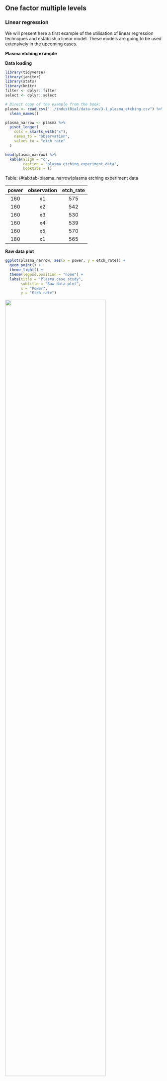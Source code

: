 

## One factor multiple levels

### Linear regression

We will present here a first example of the utilisation of linear regression techniques and establish a linear model. These models are going to be used extensively in the upcoming cases.

**Plasma etching example**

**Data loading**


```r
library(tidyverse)
library(janitor)
library(stats)
library(knitr)
filter <- dplyr::filter
select <- dplyr::select
```


```r
# Direct copy of the example from the book:
plasma <- read_csv("../industRial/data-raw/3-1_plasma_etching.csv") %>%
  clean_names()

plasma_narrow <- plasma %>%
  pivot_longer(
    cols = starts_with("x"),
    names_to = "observation",
    values_to = "etch_rate"
  )
```


```r
head(plasma_narrow) %>% 
  kable(align = "c", 
        caption = "plasma etching experiment data", 
        booktabs = T)
```



Table: (\#tab:tab-plasma_narrow)plasma etching experiment data

| power | observation | etch_rate |
|:-----:|:-----------:|:---------:|
|  160  |     x1      |    575    |
|  160  |     x2      |    542    |
|  160  |     x3      |    530    |
|  160  |     x4      |    539    |
|  160  |     x5      |    570    |
|  180  |     x1      |    565    |

**Raw data plot**
 

```r
ggplot(plasma_narrow, aes(x = power, y = etch_rate)) +
  geom_point() +
  theme_light() +
  theme(legend.position = "none") +
  labs(title = "Plasma case study",
       subtitle = "Raw data plot",
       x = "Power",
       y = "Etch rate")
```

<img src="linear_regression_files/figure-html/unnamed-chunk-4-1.png" width="80%" />

#### Linear model function {#linearModel}

Here we're constructing a linear model of the raw data and not a model of the Anova, thus *power* has to be as integer and not as a factor, unlike in the Anova model.


```r
library(stats)
```


```r
plasma_lm <- lm(etch_rate ~ power, data = plasma_narrow)
summary(plasma_lm)
```

```

Call:
lm(formula = etch_rate ~ power, data = plasma_narrow)

Residuals:
   Min     1Q Median     3Q    Max 
-43.02 -12.32  -1.21  16.71  33.06 

Coefficients:
            Estimate Std. Error t value Pr(>|t|)    
(Intercept) 137.6200    41.2108   3.339  0.00365 ** 
power         2.5270     0.2154  11.731 7.26e-10 ***
---
Signif. codes:  0 '***' 0.001 '**' 0.01 '*' 0.05 '.' 0.1 ' ' 1

Residual standard error: 21.54 on 18 degrees of freedom
Multiple R-squared:  0.8843,	Adjusted R-squared:  0.8779 
F-statistic: 137.6 on 1 and 18 DF,  p-value: 7.263e-10
```

#### Linear model plot


```r
ggplot(plasma_narrow, aes(x = power, y = etch_rate)) +
  geom_point() +
  geom_smooth(method = "lm") +
  theme_light() +
  theme(legend.position = "none") +
  labs(title = "Plasma case study",
       subtitle = "Raw data plot",
       x = "Power",
       y = "Etch rate")
```

<img src="linear_regression_files/figure-html/unnamed-chunk-7-1.png" width="80%" />

#### Linear model fixed effects

Reminder of fixed effects definition:

Fixed or Random Factor? The statistical model, Equation 3.2, describes two different situations with respect to the treatment effects. First, the a treatments could have been specifically chosen by the experimenter. In this situation, we wish to test hypotheses about the treatment means, and our conclusions will apply only to the factor levels considered in the analysis. The conclusions cannot be extended to similar treatments that were not explicitly considered. We may also wish to estimate the model parameters ($, .i, !2). This is called the fixed effects model. Alternatively, the treatments could be a random sample from a larger population of treatments. In this situation, we should like to be able to extend the conclusions (which are based on the sample of treatments) to all treatments in the population,


```r
plasma_narrow_factor <- plasma_narrow %>%
  mutate(power = as_factor(power))
plasma_lm_factor <- lm(etch_rate ~ power, data = plasma_narrow_factor)
summary(plasma_lm_factor)
```

```

Call:
lm(formula = etch_rate ~ power, data = plasma_narrow_factor)

Residuals:
   Min     1Q Median     3Q    Max 
 -25.4  -13.0    2.8   13.2   25.6 

Coefficients:
            Estimate Std. Error t value Pr(>|t|)    
(Intercept)  551.200      8.169  67.471  < 2e-16 ***
power180      36.200     11.553   3.133  0.00642 ** 
power200      74.200     11.553   6.422 8.44e-06 ***
power220     155.800     11.553  13.485 3.73e-10 ***
---
Signif. codes:  0 '***' 0.001 '**' 0.01 '*' 0.05 '.' 0.1 ' ' 1

Residual standard error: 18.27 on 16 degrees of freedom
Multiple R-squared:  0.9261,	Adjusted R-squared:  0.9122 
F-statistic:  66.8 on 3 and 16 DF,  p-value: 2.883e-09
```

### Model check & residuals

In order to assess the model performance we're going to look into the residuals. R provides direct ploting functions with the base and stats packages but in this first example we're going to break down the analysis and further customise the plots. We are also going to make usage of some additional statistical tests to confirm our observations from the plots. In subsequent chapters we'll have a more selective approach on a needed basis.

We start by loading the package broom which will help us retrieving the data from the lm object into a data frame.


```r
library(broom)
```

Now we build and show below an extract of the "augmented" dataframe 


```r
plasma_aug <- augment(plasma_lm_factor) %>%
  mutate(index = row_number())
plasma_aug %>%
  head() %>%
  kable(align = "c")
```



| etch_rate | power | .fitted | .resid | .hat |  .sigma  |  .cooksd  | .std.resid | index |
|:---------:|:-----:|:-------:|:------:|:----:|:--------:|:---------:|:----------:|:-----:|
|    575    |  160  |  551.2  |  23.8  | 0.2  | 17.57109 | 0.1326135 | 1.4566455  |   1   |
|    542    |  160  |  551.2  |  -9.2  | 0.2  | 18.67869 | 0.0198157 | -0.5630730 |   2   |
|    530    |  160  |  551.2  | -21.2  | 0.2  | 17.84638 | 0.1052218 | -1.2975161 |   3   |
|    539    |  160  |  551.2  | -12.2  | 0.2  | 18.53492 | 0.0348460 | -0.7466838 |   4   |
|    570    |  160  |  551.2  |  18.8  | 0.2  | 18.06913 | 0.0827465 | 1.1506275  |   5   |
|    565    |  180  |  587.4  | -22.4  | 0.2  | 17.72381 | 0.1174708 | -1.3709604 |   6   |

We can see we've obtained detailed model parameters such us fitted values and residuals for each DOE run.

#### Time sequence plot

For this plot we need to ensure that the order of plotting in the x axis corresponds exactly to the original data collection order. This plot allows us to assess for strange patterns such as a  tendency to have runs of positive of negative results which indicates that the independency assumption does not hold. If patterns emerge then there may be correlation in the residuals.


```r
plasma_aug %>%
  ggplot(aes(x = index, y = .resid)) +
  geom_point() +
  theme_light() +
  labs(
    title = "Plasma etching case study",
    subtitle = "Linear model - Residuals timeseries",
    y = "Index",
    x = "Fitted values",
    caption = "Data source: D.Montgomery DOEs"
  )
```

<img src="linear_regression_files/figure-html/unnamed-chunk-11-1.png" width="80%" />

Nothing strange emerges from the current plot and the design shows as well randomised.

#### Autocorrelation test {#residualsCorrelation}

It is always good to keep in mind that all visual observations can be complemented with a statistical test. In this case we're going to use the durbinWatson test from the car package (Companion to Applied Regression).


```r
library(car)
```


```r
durbinWatsonTest(plasma_lm_factor)
```

```
 lag Autocorrelation D-W Statistic p-value
   1      -0.5343347      2.960893   0.098
 Alternative hypothesis: rho != 0
```

Although the output shows Autocorrelation of -0.53 we have to consider that the p value is greated than 0.05 thus there is not enough significance to say that there is autocorrelation. 

#### Residuals vs fit plot

If the model is correct and the assumptions hold, the residuals should be structureless. In particular they should be unrelated to any other variable including the predicted response.


```r
plasma_aug %>%
  ggplot(aes(x = .fitted, y = .resid)) +
  geom_point() +
  theme_light() +
  geom_smooth(method = "loess", se = FALSE, color = "red") +
  labs(
    title = "Plasma etching case study",
    subtitle = "Linear model - Residuals vs Fitted values",
    y = "Residuals",
    x = "Fitted values",
    caption = "Data source: D.Montgomery DOEs"
  )
```

<img src="linear_regression_files/figure-html/unnamed-chunk-14-1.png" width="80%" />

In this plot we see no variance anomalies such as a higher variance for a certain factor level or other types of skweness.

#### Equality of variance test {#barlettTest}

In the plasma etch experiment, the normality assumption is not in question, so we can apply Bartlett’s test to the etch rate data (Bartlett’s test is very sensitive to the normality assumption). Consequently, when the validity of this assumption is doubtful, Bartlett’s test should not be used and in this case use instead the Modified Levene test.


```r
bartlett.test(etch_rate ~ power, data = plasma_narrow_factor)
```

```

	Bartlett test of homogeneity of variances

data:  etch_rate by power
Bartlett's K-squared = 0.43349, df = 3, p-value = 0.9332
```

The P-value is P = 0.934, so we cannot reject the null hypothesis. There is no evidence to counter the claim that all five variances are the same. This is the same conclusion reached by analyzing the plot of residuals versus fitted values.

#### Normality plot

As the sample size is relatively small we're going to use a qq plot instead of an histogram to assess the normality of the residuals.


```r
plasma_aug %>%
  ggplot(aes(sample = .resid)) +
  geom_qq() +
  geom_qq_line() +
  # coord_flip() +
  theme_light() +
  labs(
    title = "Plasma etching case study",
    subtitle = "Linear model - qq plot",
    y = "Residuals",
    x = "Fitted values",
    caption = "Data source: D.Montgomery DOEs"
  )
```

<img src="linear_regression_files/figure-html/unnamed-chunk-16-1.png" width="80%" />

The plot suggests normal distribution. We see that the error distribution is aproximately normal. In the fixed effects model we give more importance to the center of the values and here we consider acceptable that the extremes of the data tend to bend away from the straight line.
The verification can be completed by a test. For populations < 50 use the shapiro-wilk normality test.

#### Shapiro test {#shapiroTest}


```r
shapiro.test(plasma_aug$.resid)
```

```

	Shapiro-Wilk normality test

data:  plasma_aug$.resid
W = 0.93752, p-value = 0.2152
```

p > 0.05 indicates that the residuals do not differ significantly from a normally distributed population.

#### Std residuals vs fit plot

This specific Standardized residuals graph also help detecting outliers in the residuals (any residual > 3 standard deviations is a potential outlier).


```r
plasma_aug %>% 
  ggplot(aes(x = .fitted, y = .std.resid)) +
  geom_point() +
  theme_light() +
  geom_smooth(method = "loess", se = FALSE, color = "red") +
  labs(title = "Plasma etching case study",
       subtitle = "Linear model - Standardised Residuals vs Fitted values",
       y = "Standardised Residuals",
       x = "Fitted values",
       caption = "Data source: D.Montgomery DOEs")
```

<img src="linear_regression_files/figure-html/unnamed-chunk-18-1.png" width="80%" />

The plot shows no outliers to consider in this DOE.

#### Outlier test {#outlierTest}

In a case where we were doubtfull we could go further and make a statistical test to assess if a certain value was an outlier. A usefull test is available in the car package.


```r
outlierTest(plasma_lm_factor)
```

```
No Studentized residuals with Bonferroni p < 0.05
Largest |rstudent|:
   rstudent unadjusted p-value Bonferroni p
12 1.648813            0.11997           NA
```

In this case, the Bonferroni adjusted p value comes as NA confirming that there is no outlier in the data.   

#### Cooks distance plot


```r
plasma_aug %>% 
  ggplot(aes(x = .cooksd, y = .std.resid)) +
  geom_point() +
  geom_vline(xintercept = 0.5, color = "red") +
  theme_light() +
  # geom_smooth(method = "glm", se = FALSE, color = "red") +
  labs(title = "Plasma etching case study",
       subtitle = "Pod L volume linear model - Residuals vs Leverage",
       y = "Standardised Residuals",
       x = "Cooks distance",
       caption = "Data source: D.Montgomery DOEs")
```

<img src="linear_regression_files/figure-html/unnamed-chunk-20-1.png" width="80%" />

#### R squared 

R² the coefficient of determination

The R square can be extracted from the linear model that has been used to build the Anova model.


```r
summary(plasma_lm_factor)$r.squared
```

```
[1] 0.9260598
```

Thus, in the plasma etching experiment, the factor “power” explains about 88% percent of the variability in etch rate.

Anova fixed effects assumes that:
- errors are normally distributed and are independent

As the number of residuals is too small we're not checking the normality via the histogram but rather with a a Q-Q plot.

### Prediction {#predict}

Here we're using the model with power as an integer:


```r
power_new <- data.frame(power = c(170, 190))
predict(plasma_lm, newdata = power_new)
```

```
     1      2 
567.21 617.75 
```
